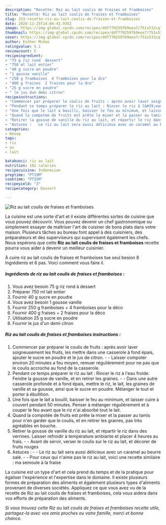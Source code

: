 ```yaml
---
description: "Recette: Riz au lait coulis de fraises et framboises"
title: "Recette: Riz au lait coulis de fraises et framboises"
slug: 333-recette-riz-au-lait-coulis-de-fraises-et-framboises
date: 2020-11-25T14:04:43.935Z
image: https://img-global.cpcdn.com/recipes/ddf7702597b9eea7/751x532cq70/riz-au-lait-coulis-de-fraises-et-framboises-photo-principale-de-la-recette.jpg
thumbnail: https://img-global.cpcdn.com/recipes/ddf7702597b9eea7/751x532cq70/riz-au-lait-coulis-de-fraises-et-framboises-photo-principale-de-la-recette.jpg
cover: https://img-global.cpcdn.com/recipes/ddf7702597b9eea7/751x532cq70/riz-au-lait-coulis-de-fraises-et-framboises-photo-principale-de-la-recette.jpg
author: Esther McGee
ratingvalue: 3.1
reviewcount: 5
recipeingredient:
- "75 g riz rond  dessert"
- "750 ml lait entier"
- "40 g sucre en poudre"
- "1 gousse vanille"
- "250 g framboises  4 framboises pour la dco"
- "400 g fraises  2 fraises pour la dco"
- "25 g sucre en poudre"
- " le jus dun demi citron"
recipeinstructions:
- "Commencer par préparer le coulis de fruits : après avoir laver soigneusement les fruits, les mettre dans une casserole à fond épais, ajouter le sucre en poudre et le jus de citron.   Laisser compoter environ 20 minutes a feu moyen, remuer régulièrement pour ne pas que le coulis accroche au fond de la casserole."
- "Pendant ce temps préparer le riz au lait : Rincer le riz à l&#39;eau froide. Fendre la gousse de vanille, et en retirer les graines.  Dans une autre casserole profonde et à fond épais, mettre le riz, le lait, les graines de vanille et sa gousse, ainsi que le sucre en poudre. Mélanger le tout et porter à ébullition."
- "Une fois que le lait a bouilli, baisser le feu au minimum, et laisser cuire à couvert pendant 50 minutes. Penser à mélanger régulièrement et à couper le feu avant que le riz n&#39;ai absorbé tout le lait."
- "Quand la compotée de fruits est prête la mixer et la passer au tamis pour n&#39;en garder que le coulis, et en retirer les graines, pas très agréables en bouche."
- "Retirer la gousse de vanille du riz au lait, et répartir le riz dans des verrines. Laisser refroidir à température ambiante et placer 4 heures au frais.  Avant de servir, verser le coulis sur le riz au lait, et décorer de fruits rouges"
- "Astuces :   Le riz au lait sera aussi délicieux avec un caramel au beurre salé.   Pour ceux qui n&#39;aime pas le riz au lait, voici une recette similaire : ma semoule à la fraise"
categories:
- Resep
tags:
- riz
- au
- lait

katakunci: riz au lait 
nutrition: 101 calories
recipecuisine: Indonesian
preptime: "PT19M"
cooktime: "PT35M"
recipeyield: "3"
recipecategory: Dessert

---
```



![Riz au lait coulis de fraises et framboises](https://img-global.cpcdn.com/recipes/ddf7702597b9eea7/751x532cq70/riz-au-lait-coulis-de-fraises-et-framboises-photo-principale-de-la-recette.jpg)

La cuisine est une sorte d'art et il existe différentes sortes de cuisine que vous pouvez découvrir. Vous pouvez devenir un chef gastronomique ou simplement essayer de maîtriser l'art de cuisiner de bons plats dans votre maison. Plusieurs tâches au bureau font appel à des cuisiniers, des préparateurs et des superviseurs qui supervisent également les chefs. Nous espérons que cette <strong> Riz au lait coulis de fraises et framboises </strong> recette pourra vous aider à devenir un meilleur cuisinier.

<!--inarticleads1-->

À cuire riz au lait coulis de fraises et framboises tue seul besion 8 Ingrédients et 6 pas. Voici comment vous faire il.

##### Ingrédients de riz au lait coulis de fraises et framboises :

1. Vous avez besoin 75 g riz rond à dessert
1. Préparer 750 ml lait entier
1. Fournir 40 g sucre en poudre
1. Vous avez besoin 1 gousse vanille
1. Fournir 250 g framboises + 4 framboises pour la déco
1. Fournir 400 g fraises + 2 fraises pour la déco
1. Utilisation 25 g sucre en poudre
1. Fournir  le jus d&#39;un demi citron




<!--inarticleads2-->

##### Riz au lait coulis de fraises et framboises instructions :

1. Commencer par préparer le coulis de fruits : après avoir laver soigneusement les fruits, les mettre dans une casserole à fond épais, ajouter le sucre en poudre et le jus de citron.  -  - Laisser compoter environ 20 minutes a feu moyen, remuer régulièrement pour ne pas que le coulis accroche au fond de la casserole.
1. Pendant ce temps préparer le riz au lait : Rincer le riz à l&#39;eau froide. Fendre la gousse de vanille, et en retirer les graines. -  - Dans une autre casserole profonde et à fond épais, mettre le riz, le lait, les graines de vanille et sa gousse, ainsi que le sucre en poudre. Mélanger le tout et porter à ébullition.
1. Une fois que le lait a bouilli, baisser le feu au minimum, et laisser cuire à couvert pendant 50 minutes. Penser à mélanger régulièrement et à couper le feu avant que le riz n&#39;ai absorbé tout le lait.
1. Quand la compotée de fruits est prête la mixer et la passer au tamis pour n&#39;en garder que le coulis, et en retirer les graines, pas très agréables en bouche.
1. Retirer la gousse de vanille du riz au lait, et répartir le riz dans des verrines. Laisser refroidir à température ambiante et placer 4 heures au frais. -  - Avant de servir, verser le coulis sur le riz au lait, et décorer de fruits rouges
1. Astuces :  -  - Le riz au lait sera aussi délicieux avec un caramel au beurre salé.  -  - Pour ceux qui n&#39;aime pas le riz au lait, voici une recette similaire : ma semoule à la fraise




<!--inarticleads1-->

<p>
La cuisine est un type d'art et cela prend du temps et de la pratique pour égaliser l'expérience et l'expertise dans le domaine. Il existe plusieurs formes de préparation des aliments et également plusieurs types d'aliments provenant de diverses sociétés. Appliquez ce que vous avez vu de la recette de Riz au lait coulis de fraises et framboises, cela vous aidera dans vos efforts de préparation des aliments.
</p>

<p>
<i>Si vous trouvez cette Riz au lait coulis de fraises et framboises recette utile, partagez-la avec vos amis proches ou votre famille, merci et bonne chance.</i>
</p>
